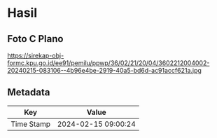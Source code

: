 # Hasil

## Foto C Plano

https://sirekap-obj-formc.kpu.go.id/ee91/pemilu/ppwp/36/02/21/20/04/3602212004002-20240215-083106--4b96e4be-2919-40a5-bd6d-ac91accf621a.jpg


## Metadata

| Key        | Value               |
| ---------- | ------------------- |
| Time Stamp | 2024-02-15 09:00:24 |



